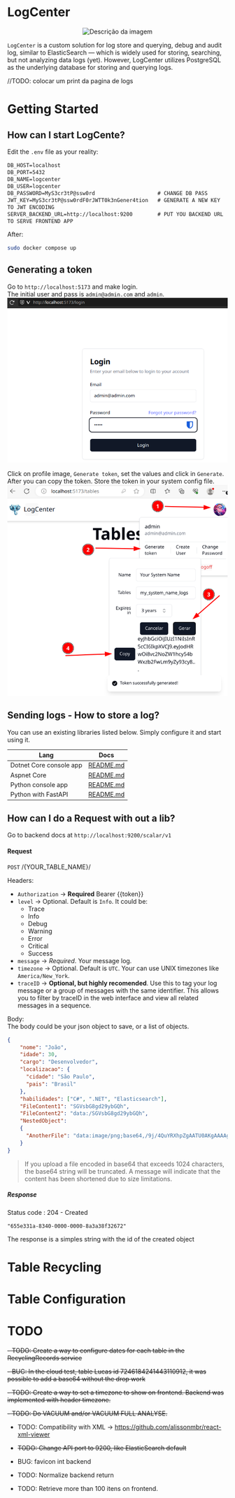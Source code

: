 # LogCenter  
<p align="center">
  <img src="logo.png" alt="Descrição da imagem" width="230px">
</p>


`LogCenter` is a custom solution for log store and querying, debug and audit log, similar to ElasticSearch — which is widely used for storing, searching, but not analyzing data logs (yet). However, LogCenter utilizes PostgreSQL as the underlying database for storing and querying logs.  

//TODO: colocar um print da pagina de logs


# Getting Started

## How can I start LogCente?

Edit the `.env` file as your reality:

```
DB_HOST=localhost
DB_PORT=5432
DB_NAME=logcenter
DB_USER=logcenter
DB_PASSWORD=MyS3cr3tP@ssw0rd                    # CHANGE DB PASS
JWT_KEY=MyS3cr3tP@ssw0rdF0rJWTT0k3nGener4tion   # GENERATE A NEW KEY TO JWT ENCODING
SERVER_BACKEND_URL=http://localhost:9200        # PUT YOU BACKEND URL TO SERVE FRONTEND APP
```

After:
``` bash
sudo docker compose up
```



## Generating a token

Go to `http://localhost:5173` and make login.  
The initial user and pass is `admin@admin.com` and `admin`.  
![Login page](resources/image1.png)

Click on profile image, `Generate token`, set the values and click in `Generate`. After you can copy the token. Store the token in your system config file.
![Generating token](resources/image2.png)


## Sending logs - How to store a log?
You can use an existing libraries listed below. Simply configure it and start using it.

| Lang                      | Docs                                   |
|---------------------------|---------------------------------------|
| Dotnet Core console app   | [README.md](nuget/Logger/README.md)  |
| Aspnet Core               | [README.md](nuget/RequestLogger/README.md)  |
| Python console app        | [README.md](Pypi/Logger/README.md)  |
| Python with FastAPI       | [README.md](Pypi/Logger/README.md)  |


## How can I do a Request with out a lib?

Go to backend docs at `http://localhost:9200/scalar/v1`


#### Request
`POST` /{YOUR_TABLE_NAME}/

Headers:
 - `Authorization` -> **Required**  Bearer {{token}}
 - `level` -> Optional. Default is `Info`. It could be:
    - Trace
    - Info
    - Debug
    - Warning
    - Error
    - Critical
    - Success
 - `message` -> *Required*. Your message log.
 - `timezone` -> Optional. Default is `UTC`. Your can use UNIX timezones like `America/New_York`.
 - `traceID` -> **Optional, but highly recomended**. Use this to tag your log message or a group of messages with the same identifier. This allows you to filter by traceID in the web interface and view all related messages in a sequence.
 

Body:  
The body could be your json object to save, or a list of objects.
```json
{
    "nome": "João",
    "idade": 30,
    "cargo": "Desenvolvedor",
    "localizacao": {
      "cidade": "São Paulo",
      "pais": "Brasil"
    },
    "habilidades": ["C#", ".NET", "Elasticsearch"],
    "FileContent1": "SGVsbG8gd29ybGQh",
    "FileContent2": "data:/SGVsbG8gd29ybGQh",
    "NestedObject": 
    {
      "AnotherFile": "data:image/png;base64,/9j/4QuYRXhpZgAATU0AKgAAAAgABwESAAMAAAA" // Base64 de "Some other content"
    }
}
```

 > If you upload a file encoded in base64 that exceeds 1024 characters, the base64 string will be truncated. A message will indicate that the content has been shortened due to size limitations.


##### Response
Status code : 204 - Created
```
"655e331a-8340-0000-0000-8a3a38f32672"
```
The response is a simples string with the id of the created object



# Table Recycling



# Table Configuration


# TODO 

 ~~- TODO: Create a way to configure dates for each table in the RecyclingRecords service~~

 ~~- BUG: In the cloud test, table Lucas id 7246184241443110912, it was possible to add a base64 without the drop work~~

 ~~- TODO: Create a way to set a timezone to show on frontend. Backend was implemented with header timezone.~~

 ~~- TODO: Do VACUUM and/or VACUUM FULL ANALYSE.~~

 - TODO: Compatibility with XML -> https://github.com/alissonmbr/react-xml-viewer

 - ~~TODO: Change API port to 9200, like ElasticSearch default~~

 - BUG: favicon int backend
 - TODO: Normalize backend return
 - TODO: Retrieve more than 100 itens on frontend.
